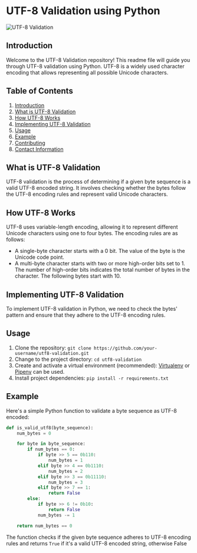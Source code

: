 # UTF-8 Validation using Python

![UTF-8 Validation](https://example.com/utf8-validation-image.jpg)

## Introduction

Welcome to the UTF-8 Validation repository! This readme file will guide you through UTF-8 validation using Python. UTF-8 is a widely used character encoding that allows representing all possible Unicode characters.

## Table of Contents

1. [Introduction](#introduction)
2. [What is UTF-8 Validation](#what-is-utf-8-validation)
3. [How UTF-8 Works](#how-utf-8-works)
4. [Implementing UTF-8 Validation](#implementing-utf-8-validation)
5. [Usage](#usage)
6. [Example](#example)
7. [Contributing](#contributing)
8. [Contact Information](#contact-information)

## What is UTF-8 Validation

UTF-8 validation is the process of determining if a given byte sequence is a valid UTF-8 encoded string. It involves checking whether the bytes follow the UTF-8 encoding rules and represent valid Unicode characters.

## How UTF-8 Works

UTF-8 uses variable-length encoding, allowing it to represent different Unicode characters using one to four bytes. The encoding rules are as follows:

- A single-byte character starts with a 0 bit. The value of the byte is the Unicode code point.
- A multi-byte character starts with two or more high-order bits set to 1. The number of high-order bits indicates the total number of bytes in the character. The following bytes start with 10.

## Implementing UTF-8 Validation

To implement UTF-8 validation in Python, we need to check the bytes' pattern and ensure that they adhere to the UTF-8 encoding rules.

## Usage

1. Clone the repository: `git clone https://github.com/your-username/utf8-validation.git`
2. Change to the project directory: `cd utf8-validation`
3. Create and activate a virtual environment (recommended): [Virtualenv](https://virtualenv.pypa.io/) or [Pipenv](https://pipenv.pypa.io/) can be used.
4. Install project dependencies: `pip install -r requirements.txt`

## Example

Here's a simple Python function to validate a byte sequence as UTF-8 encoded:

```python
def is_valid_utf8(byte_sequence):
    num_bytes = 0

    for byte in byte_sequence:
        if num_bytes == 0:
            if byte >> 5 == 0b110:
                num_bytes = 1
            elif byte >> 4 == 0b1110:
                num_bytes = 2
            elif byte >> 3 == 0b11110:
                num_bytes = 3
            elif byte >> 7 == 1:
                return False
        else:
            if byte >> 6 != 0b10:
                return False
            num_bytes -= 1

    return num_bytes == 0
```

The function checks if the given byte sequence adheres to UTF-8 encoding rules and returns `True` if it's a valid UTF-8 encoded string, otherwise False
